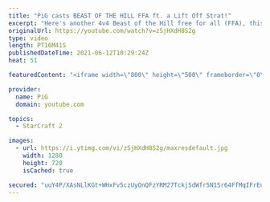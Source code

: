 ```yaml
---
title: "PiG casts BEAST OF THE HILL FFA ft. a Lift Off Strat!"
excerpt: "Here's another 4v4 Beast of the Hill free for all (FFA), this time with an unusual lift off strat! 🐷 Support PiG: https://www.pigstarcraft.com/support/ -- 🐖 Watch live on https://www.twitch.tv/x5_pig 🎓 For coaching inquiries (including gifting coaching), email pigrandom88@gmail.com for more info!"
originalUrl: https://youtube.com/watch?v=zSjHXdH8S2g
type: video
length: PT16M41S
publishedDateTime: 2021-06-12T10:29:24Z
heat: 51

featuredContent: "<iframe width=\"800\" height=\"500\" frameborder=\"0\" src=\"https://www.youtube.com/embed/zSjHXdH8S2g\" allow=\"accelerometer; autoplay; encrypted-media; gyroscope; picture-in-picture\" allowfullscreen></iframe>"

provider:
  name: PiG
  domain: youtube.com

topics:
  - StarCraft 2

images:
  - url: https://i.ytimg.com/vi/zSjHXdH8S2g/maxresdefault.jpg
    width: 1280
    height: 720
    isCached: true

secured: "uuY4P/XAsNLlKGt+WHxFv5czUyOnQFzYRM27TckjSdWfr5N1Sr64FfMqIFrEuxiHzyvEDttVoNspiQEKJxJhtrkdrWJoVmfOJQVBZpbIMEYxhIptHKxg8oZtdY2KqoB+KR9ZORYYL7kvDU222oZSoyMR7Nc5OqTb9COhXcMpFNQp9C/f3HeF79bMST3ixHFHSNc3MgNOeQTLs8LXN9uwAnzytOHzYGUUW1csIX6AXDjKrXIZvO0gmrxMziYH0eo8kf075BE61TDOGfP3QS3+66kT2dPcVtGHyVGVkkpK6oXM6s2j7pXhKEPz2Mj7quqdY1jEJ+Fwoh4rne7umd6TuW0uIfPEGSQa5aDo+bW6Du8du4g5j9VCZp6FM58qTrPAcnObvUkGgMcT+tr6R71DIwk26PSn7LbQXZsXKOyIWAc=;h5qJO7xZn7P/Iv9UGi8O5w=="
---
```


